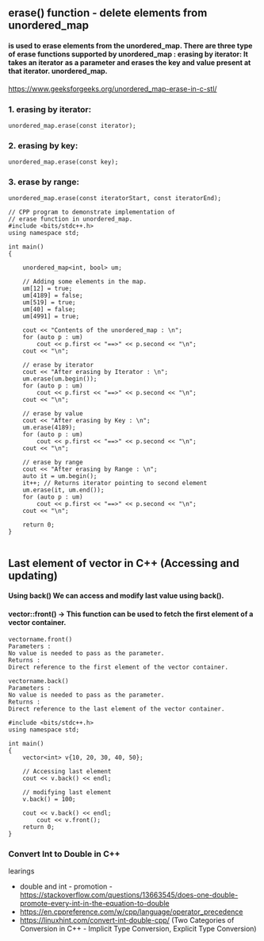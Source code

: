 ## erase() function - delete elements from unordered_map
#### is used to erase elements from the unordered_map. There are three type of erase functions supported by unordered_map : erasing by iterator: It takes an iterator as a parameter and erases the key and value present at that iterator. unordered_map.

https://www.geeksforgeeks.org/unordered_map-erase-in-c-stl/

### 1. erasing by iterator: 
``` unordered_map.erase(const iterator);  ```

### 2. erasing by key:
``` unordered_map.erase(const key);  ```

### 3. erase by range:
``` unordered_map.erase(const iteratorStart, const iteratorEnd);  ```

```
// CPP program to demonstrate implementation of
// erase function in unordered_map.
#include <bits/stdc++.h>
using namespace std;

int main()
{

	unordered_map<int, bool> um;

	// Adding some elements in the map.
	um[12] = true;
	um[4189] = false;
	um[519] = true;
	um[40] = false;
	um[4991] = true;

	cout << "Contents of the unordered_map : \n";
	for (auto p : um)
		cout << p.first << "==>" << p.second << "\n";
	cout << "\n";

	// erase by iterator
	cout << "After erasing by Iterator : \n";
	um.erase(um.begin());
	for (auto p : um)
		cout << p.first << "==>" << p.second << "\n";
	cout << "\n";

	// erase by value
	cout << "After erasing by Key : \n";
	um.erase(4189);
	for (auto p : um)
		cout << p.first << "==>" << p.second << "\n";
	cout << "\n";

	// erase by range
	cout << "After erasing by Range : \n";
	auto it = um.begin();
	it++; // Returns iterator pointing to second element
	um.erase(it, um.end());
	for (auto p : um)
		cout << p.first << "==>" << p.second << "\n";
	cout << "\n";

	return 0;
}


```

## Last element of vector in C++ (Accessing and updating)
####  Using back() We can access and modify last value using back().
#### vector::front()  -> This function can be used to fetch the first element of a vector container.

```
vectorname.front()
Parameters :
No value is needed to pass as the parameter.
Returns :
Direct reference to the first element of the vector container.

vectorname.back()
Parameters :
No value is needed to pass as the parameter.
Returns :
Direct reference to the last element of the vector container.

```

```
#include <bits/stdc++.h>
using namespace std;

int main()
{
	vector<int> v{10, 20, 30, 40, 50};
	
	// Accessing last element
	cout << v.back() << endl;

	// modifying last element
	v.back() = 100;

	cout << v.back() << endl;
        cout << v.front();
	return 0;
}

```

### Convert Int to Double in C++
learings
 - double and int - promotion  - https://stackoverflow.com/questions/13663545/does-one-double-promote-every-int-in-the-equation-to-double
 - https://en.cppreference.com/w/cpp/language/operator_precedence
 - https://linuxhint.com/convert-int-double-cpp/ (Two Categories of Conversion in C++ - Implicit Type Conversion, Explicit Type Conversion)
